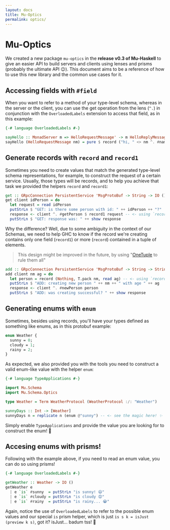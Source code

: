 ```yaml
---
layout: docs
title: Mu-Optics
permalink: optics/
---
```


# Mu-Optics

We created a new package `mu-optics` in the **release v0.3 of Mu-Haskell** to give an easier API to build servers and clients using lenses and prisms (probably the ultimate API 😉). This document aims to be a reference of how to use this new library and the common use cases for it.

## Accessing fields with `#field`

When you want to refer to a method of your type-level schema, whereas in the server or the client, you can use the get operation from the lens (`^.`) in conjunction with the `OverloadedLabels` extension to access that field, as in this example:

```haskell
{-# language OverloadedLabels #-}

sayHello :: MonadServer m => HelloRequestMessage' -> m HelloReplyMessage'
sayHello (HelloRequestMessage nm) = pure $ record ("hi, " <> nm ^. #name)
```

## Generate records with `record` and `record1`

Sometimes you need to create values that match the generated type-level schema representations, for example, to construct the request of a certain service. Usually, those types will be records, and to help you achieve that task we provided the helpers `record` and `record1`:

```haskell
get :: GRpcConnection PersistentService 'MsgProtoBuf -> String -> IO ()
get client idPerson = do
  let request = read idPerson
  putStrLn $ "GET: is there some person with id: " ++ idPerson ++ "?"
  response <- client ^. #getPerson $ record1 request -- <- using `record1` to create a request
  putStrLn $ "GET: response was: " ++ show response
```

Why the difference? Well, due to some ambiguity in the context of our Schemas, we need to help GHC to know if the record we're creating contains only one field (`record1`) or more (`record`) contained in a tuple of elements.

> This design might be improved in the future, by using "[OneTuple](https://hackage.haskell.org/package/OneTuple-0.2.2.1/docs/Data-Tuple-OneTuple.html) to rule them all"

```haskell
add :: GRpcConnection PersistentService 'MsgProtoBuf -> String -> String -> IO ()
add client nm ag = do
  let person = record (Nothing, T.pack nm, read ag) -- <- using `record` to create Person, a more complex type
  putStrLn $ "ADD: creating new person " ++ nm ++ " with age " ++ ag
  response <- client ^. #newPerson person
  putStrLn $ "ADD: was creating successful? " ++ show response
```

## Generating enums with `enum`

Sometimes, besides using records, you'll have your types defined as something like enums, as in this protobuf example:

```protobuf
enum Weather {
  sunny = 0;
  cloudy = 1;
  rainy = 2;
}
```

As expected, we also provided you with the tools you need to construct a valid enum-like value with the helper `enum`:

```haskell
{-# language TypeApplications #-}

import Mu.Schema
import Mu.Schema.Optics

type Weather = Term WeatherProtocol (WeatherProtocol :/: "Weather")

sunnyDays :: Int -> [Weather]
sunnyDays n = replicate n (enum @"sunny") -- <- see the magic here! ✨
```

Simply enable `TypeApplications` and provide the value you are looking for to construct the enum! 🚀

## Accesing enums with prisms!

Following with the example above, if you need to read an enum value, you can do so using prisms!

```haskell
{-# language OverloadedLabels #-}

getWeather :: Weather -> IO ()
getWeather e
  | e `is` #sunny  = putStrLn "is sunny! 😄"
  | e `is` #cloudy = putStrLn "is cloudy 😟"
  | e `is` #rainy  = putStrLn "is rainy... 😭"
```

Again, notice the use of `OverloadedLabels` to refer to the possible enum values and our special `is` prism helper, which is just `is s k = isJust (preview k s)`, got it? isJust... badum tss! 🥁
